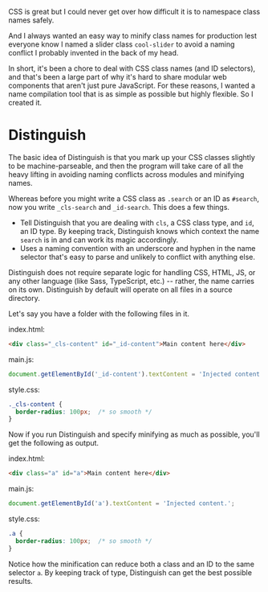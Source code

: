 CSS is great but I could never get over how difficult it is to namespace class names safely.

And I always wanted an easy way to minify class names for production lest everyone know I named a slider class `cool-slider` to avoid a naming conflict I probably invented in the back of my head.

In short, it's been a chore to deal with CSS class names (and ID selectors), and that's been a large part of why it's hard to share modular web components that aren't just pure JavaScript. For these reasons, I wanted a name compilation tool that is as simple as possible but highly flexible. So I created it.

# Distinguish

The basic idea of Distinguish is that you mark up your CSS classes slightly to be machine-parseable, and then the program will take care of all the heavy lifting in avoiding naming conflicts across modules and minifying names.

Whereas before you might write a CSS class as `.search` or an ID as `#search`, now you write `_cls-search` and `_id-search`. This does a few things.

* Tell Distinguish that you are dealing with `cls`, a CSS class type, and `id`, an ID type. By keeping track, Distinguish knows which context the name `search` is in and can work its magic accordingly.
* Uses a naming convention with an underscore and hyphen in the name selector that's easy to parse and unlikely to conflict with anything else.

Distinguish does not require separate logic for handling CSS, HTML, JS, or any other language (like Sass, TypeScript, etc.) -- rather, the name carries on its own. Distinguish by default will operate on all files in a source directory.

Let's say you have a folder with the following files in it.

index.html:
```html
<div class="_cls-content" id="_id-content">Main content here</div>
```

main.js:
```javascript
document.getElementById('_id-content').textContent = 'Injected content.';
```

style.css:
```css
._cls-content {
  border-radius: 100px;  /* so smooth */
}
```

Now if you run Distinguish and specify minifying as much as possible, you'll get the following as output.

index.html:
```html
<div class="a" id="a">Main content here</div>
```

main.js:
```javascript
document.getElementById('a').textContent = 'Injected content.';
```

style.css:
```css
.a {
  border-radius: 100px;  /* so smooth */
}
```

Notice how the minification can reduce both a class and an ID to the same selector `a`. By keeping track of type, Distinguish can get the best possible results.